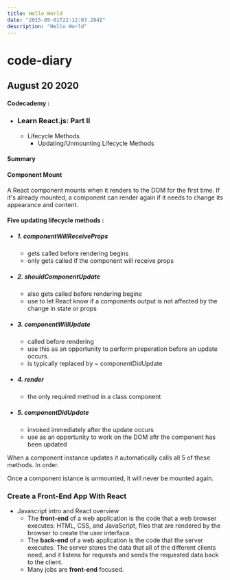 ```yaml
---
title: Hello World
date: "2015-05-01T22:12:03.284Z"
description: "Hello World"
---
```


# code-diary

## August 20 2020 
#### Codecademy : 
- ### Learn React.js: Part II 
  - Lifecycle Methods 
    - Updating/Unmounting Lifecycle Methods
#### Summary

#### Component Mount
A React component mounts when it renders to the DOM for the first time. If it's already mounted, a component can render again if it needs to change its appearance and content. 
#### Five updating lifecycle methods :
 -  ##### 1. componentWillReceiveProps
    - gets called before rendering begins
    - only gets called if the component will receive props
 - ##### 2. shouldComponentUpdate
    - also gets called before rendering begins
    - use to let React know if a components output is not affected by the change in state or props
 - ##### 3. componentWillUpdate
    - called before rendering
    - use this as an opportunity to perform preperation before an update occurs. 
    - is typically replaced by ~ componentDidUpdate 
 - ##### 4. render
    - the only required method in a class component
 - ##### 5. componentDidUpdate
    - invoked immediately after the update occurs
    - use as an opportunity to work on the DOM aftr the component has been updated 
 
 When a component instance updates it automatically calls all 5 of these methods. In order.
 
 
 Once a component istance is unmounted, it will never be mounted again.
 
 ### Create a Front-End App With React 
  - Javascript intro and React overview
    - The **front-end** of a web application is the code that a web browser executes: HTML, CSS, and JavaScript, files that are rendered by the browser to create the user interface.
    - The **back-end** of a web application is the code that the server executes. The server stores the data that all of the different clients need, and it listens for requests and sends the requested data back to the client.
    - Many jobs are **front-end** focused.
    